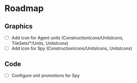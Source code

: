 # Roadmap
## Graphics
- [ ] Add icon for Agent units (ConstructionIcons/UnitsIcons, TileSets/*/Units, UnitsIcons)
- [ ] Add icon for Spy (ConstructionIcons/UnitsIcons, UnitsIcons)

## Code
- [ ] Configure unit promotions for Spy
